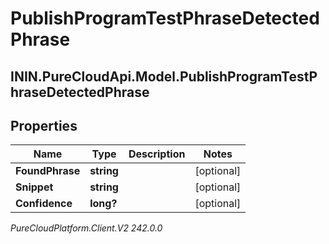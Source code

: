 # PublishProgramTestPhraseDetectedPhrase

## ININ.PureCloudApi.Model.PublishProgramTestPhraseDetectedPhrase

## Properties

|Name | Type | Description | Notes|
|------------ | ------------- | ------------- | -------------|
| **FoundPhrase** | **string** |  | [optional] |
| **Snippet** | **string** |  | [optional] |
| **Confidence** | **long?** |  | [optional] |



_PureCloudPlatform.Client.V2 242.0.0_
